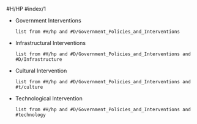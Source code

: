 #H/HP #index/1 
* Government Interventions
	```dataview
	list from #H/hp and #D/Government_Policies_and_Interventions 
	```
* Infrastructural Interventions
	```dataview
	list from #H/hp and #D/Government_Policies_and_Interventions and #D/Infrastructure   
	```
* Cultural Intervention
	```dataview
	list from #H/hp and #D/Government_Policies_and_Interventions and #t/culture  
	```
* Technological Intervention
	```dataview
	list from #H/hp and #D/Government_Policies_and_Interventions and #technology  
	```